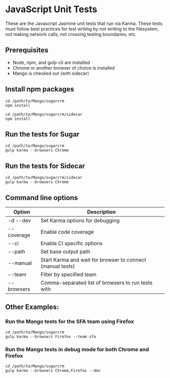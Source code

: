 # JavaScript Unit Tests

These are the Javascript Jasmine unit tests that run via Karma. These tests must follow best practices for test writing by not writing to the filesystem, not making network calls, not crossing testing boundaries, etc.

## Prerequisites
* Node, npm, and gulp-cli are installed
* Chrome or another browser of choice is installed
* Mango is checked out (with sidecar)

## Install npm packages
```
cd /path/to/Mango/sugarcrm
npm install

cd /path/to/Mango/sugarcrm/sidecar
npm install
```

## Run the tests for Sugar
```
cd /path/to/Mango/sugarcrm
gulp karma --browsers Chrome
```

## Run the tests for Sidecar
```
cd /path/to/Mango/sugarcrm/sidecar
gulp karma --browsers Chrome
```

## Command line options
Option | Description
 ------|------------
-d --dev | Set Karma options for debugging
--coverage | Enable code coverage
--ci | Enable CI specific options
--path <path> | Set base output path
--manual | Start Karma and wait for browser to connect (manual tests)
--team <name> | Filter by specified team
--browsers <list> | Comma-separated list of browsers to run tests with

## Other Examples:

### Run the Mango tests for the SFA team using Firefox
```
cd /path/to/Mango/sugarcrm
gulp karma --browsers Firefox --team sfa
```

### Run the Mango tests in debug mode for both Chrome and Firefox
```
cd /path/to/Mango/sugarcrm
gulp karma --browsers Chrome,Firefox --dev
```
